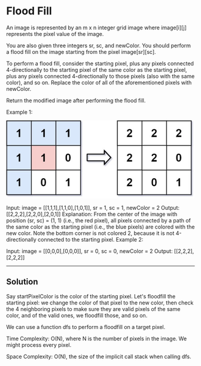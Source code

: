 # Flood Fill

An image is represented by an m x n integer grid image where image[i][j] represents the pixel value of the image.

You are also given three integers sr, sc, and newColor. You should perform a flood fill on the image starting from the pixel image[sr][sc].

To perform a flood fill, consider the starting pixel, plus any pixels connected 4-directionally to the starting pixel of the same color as the starting pixel, plus any pixels connected 4-directionally to those pixels (also with the same color), and so on. Replace the color of all of the aforementioned pixels with newColor.

Return the modified image after performing the flood fill.

Example 1:

![flood_fill](./flood-grid.jpg)

Input: image = [[1,1,1],[1,1,0],[1,0,1]], sr = 1, sc = 1, newColor = 2
Output: [[2,2,2],[2,2,0],[2,0,1]]
Explanation: From the center of the image with position (sr, sc) = (1, 1) (i.e., the red pixel), all pixels connected by a path of the same color as the starting pixel (i.e., the blue pixels) are colored with the new color.
Note the bottom corner is not colored 2, because it is not 4-directionally connected to the starting pixel.
Example 2:

Input: image = [[0,0,0],[0,0,0]], sr = 0, sc = 0, newColor = 2
Output: [[2,2,2],[2,2,2]]

---

## Solution

Say startPixelColor is the color of the starting pixel. Let's floodfill the starting pixel: we change the color of that pixel to the new color, then check the 4 neighboring pixels to make sure they are valid pixels of the same color, and of the valid ones, we floodfill those, and so on.

We can use a function dfs to perform a floodfill on a target pixel.

Time Complexity: O(N), where N is the number of pixels in the image. We might process every pixel.

Space Complexity: O(N), the size of the implicit call stack when calling dfs.
